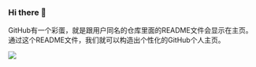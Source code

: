 ### Hi there 👋
GitHub有一个彩蛋，就是跟用户同名的仓库里面的README文件会显示在主页。通过这个README文件，我们就可以构造出个性化的GitHub个人主页。  
<!--
**goldarch/goldarch** is a ✨ _special_ ✨ repository because its `README.md` (this file) appears on your GitHub profile.

Here are some ideas to get you started:

- 🔭 I’m currently working on ...
- 🌱 I’m currently learning ...
- 👯 I’m looking to collaborate on ...
- 🤔 I’m looking for help with ...
- 💬 Ask me about ...
- 📫 How to reach me: ...
- 😄 Pronouns: ...
- ⚡ Fun fact: ...
-->
![](https://komarev.com/ghpvc/?username=goldarch)
